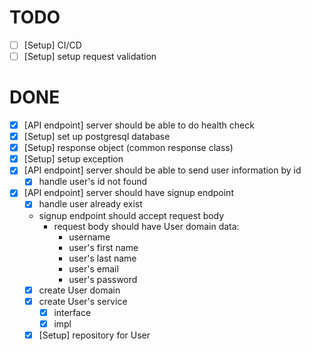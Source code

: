 # TODO
- [ ] [Setup] CI/CD
- [ ] [Setup] setup request validation

# DONE
- [x] [API endpoint] server should be able to do health check
- [x] [Setup] set up postgresql database
- [x] [Setup] response object (common response class)
- [x] [Setup] setup exception
- [x] [API endpoint] server should be able to send user information by id
    - [x] handle user's id not found
- [x] [API endpoint] server should have signup endpoint
    - [x] handle user already exist
    - signup endpoint should accept request body
        - request body should have User domain data:
          - username
          - user's first name
          - user's last name
          - user's email
          - user's password
    - [x] create User domain
    - [x] create User's service
        - [x] interface
        - [x] impl
    - [x] [Setup] repository for User